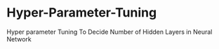 # Hyper-Parameter-Tuning
Hyper parameter Tuning To Decide Number of Hidden Layers in Neural Network


